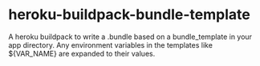 heroku-buildpack-bundle-template
=========================================

A heroku buildpack to write a .bundle based on a bundle_template in your app directory. Any environment variables in the templates like ${VAR_NAME} are expanded to their values.
